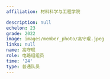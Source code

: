 ```yaml
---
affiliation: 材料科学与工程学院

description: null
echelon: 23
grade: 2022
image: images/member_photo/高守琨.jpeg
links: null
name: 高守琨
role: 电路组组员
time: '24'
type: 普通队员
---
```

